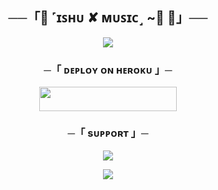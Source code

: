 <h2 align="center">
    ──「🌸 ˹ɪꜱʜᴜ ✘ ᴍᴜꜱɪᴄ˼ ~🎵 🌸」──
</h2>




<p align="center">
  <img src="https://telegra.ph/file/904b7ce31b8214cb44052.jpg">
</p>

<h3 align="center">
    ─「 ᴅᴇᴩʟᴏʏ ᴏɴ ʜᴇʀᴏᴋᴜ 」─
</h3>

<p align="center"><a href="https://dashboard.heroku.com/new?template=https://github.com/Moonshining6/MoonxxMusiCCC"> <img src="https://img.shields.io/badge/Deploy%20On%20Heroku-black?style=for-the-badge&logo=heroku" width="220" height="38.45"/></a></p>


<h3 align="center">
    ─「 sᴜᴩᴩᴏʀᴛ 」─
</h3>

<p align="center">
<a href="https://t.me/poisonteam1"><img src="https://img.shields.io/badge/-Support%20Group-blue.svg?style=for-the-badge&logo=Telegram"></a>
</p>

<p align="center">
<a href="https://t.me/TOXI_C_DEV"><img src="https://img.shields.io/badge/-Support%20Channel-blue.svg?style=for-the-badge&logo=Telegram"></a>
</p>
</b>
